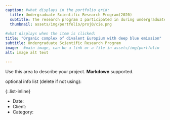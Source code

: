 ```yaml
---
caption: #what displays in the portfolio grid:
  title: Undergraduate Scientific Research Program(2020)
  subtitle: The research program I participated in during undergraduate study.
  thumbnail: assets/img/portfolio/proj0/cie.png
  
#what displays when the item is clicked:
title: "Organic complex of divalent Europium with deep blue emission"
subtitle: Undergraduate Scientific Research Program
image:  #main image, can be a link or a file in assets/img/portfolio
alt: image alt text

---
```

Use this area to describe your project. **Markdown** supported.

optional info list (delete if not using):

{:.list-inline} 
- Date: 
- Client: 
- Category: 

